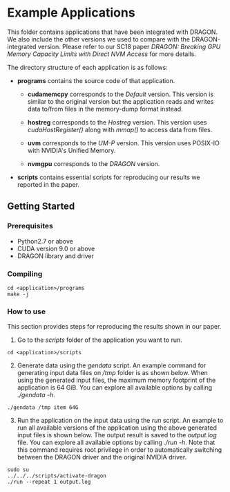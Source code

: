 # Example Applications

This folder contains applications that have been integrated with DRAGON. We also
include the other versions we used to compare with the DRAGON-integrated
version. Please refer to our SC18 paper *DRAGON:
Breaking GPU Memory Capacity Limits with Direct NVM Access* for more details.

The directory structure of each application is as follows:

* **programs** contains the source code of that application.

    * **cudamemcpy** corresponds to the *Default* version. This version is
similar to the original version but the application reads and writes data
to/from files in the memory-dump format instead.

    * **hostreg** corresponds to the *Hostreg* version. This version uses
*cudaHostRegister()* along with *mmap()* to access data from files.

    * **uvm** corresponds to the *UM-P* version. This version uses POSIX-IO with
NVIDIA's Unified Memory.

    * **nvmgpu** corresponds to the *DRAGON* version.

* **scripts** contains essential scripts for reproducing our results we reported
in the paper.

## Getting Started

### Prerequisites

* Python2.7 or above
* CUDA version 9.0 or above
* DRAGON library and driver

### Compiling

```
cd <application>/programs
make -j
```

### How to use

This section provides steps for reproducing the results shown in our paper.

1. Go to the *scripts* folder of the application you want to run.

```
cd <application>/scripts
```

2. Generate data using the *gendata* script. An example command for generating
input data files on
*/tmp* folder is as shown below. When using the generated input files, the
maximum memory footprint of the application is 64 GiB. You can explore all
available options by calling *./gendata -h*.

```
./gendata /tmp item 64G
```

3. Run the application on the input data using the *run* script. An example to
run all available versions of the application using the above generated input
files is shown below. The output result is saved to the *output.log* file. You
can explore all available options by calling *./run -h*. Note that this command
requires root privilege in order to automatically switching between the DRAGON
driver and the original NVIDIA driver.

```
sudo su
../../../scripts/activate-dragon
./run --repeat 1 output.log
```
